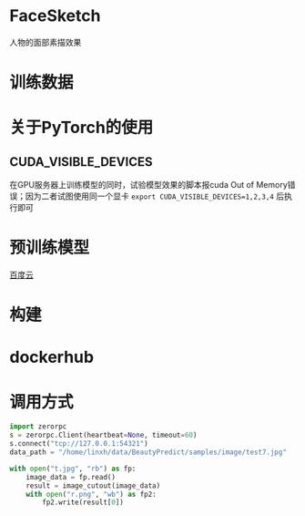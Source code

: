 # FaceSketch
人物的面部素描效果


# 训练数据


# 关于PyTorch的使用

## CUDA_VISIBLE_DEVICES
在GPU服务器上训练模型的同时，试验模型效果的脚本报cuda Out of Memory错误；因为二者试图使用同一个显卡
`export CUDA_VISIBLE_DEVICES=1,2,3,4` 后执行即可

# 预训练模型
[百度云]()


# 构建


# dockerhub

# 调用方式
```python
import zerorpc
s = zerorpc.Client(heartbeat=None, timeout=60)
s.connect("tcp://127.0.0.1:54321")
data_path = "/home/linxh/data/BeautyPredict/samples/image/test7.jpg"

with open("t.jpg", "rb") as fp:
    image_data = fp.read()
    result = image_cutout(image_data)
    with open("r.png", "wb") as fp2:
        fp2.write(result[0])

```

